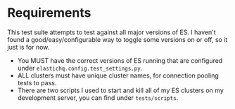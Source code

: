 # Requirements

This test suite attempts to test against all major versions of ES. I haven't found a good/easy/configurable way to toggle some versions on or off, so it just is for now.

* You MUST have the correct versions of ES running that are configured under ``elastichq.config.test_settings.py``.
* ALL clusters must have unique cluster names, for connection pooling tests to pass. 
* There are two scripts I used to start and kill all of my ES clusters on my development server, you can find under ``tests/scripts``.

